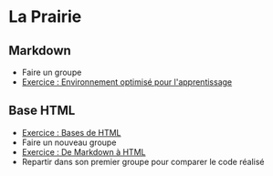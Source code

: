 # La Prairie

## Markdown

- Faire un groupe  
- [Exercice : Environnement optimisé pour l'apprentissage](https://github.com/becodeorg/learning-environment)

## Base HTML

- [Exercice : Bases de HTML](exercice-html-basic.md)
- Faire un nouveau groupe 
- [Exercice : De Markdown à HTML](exercice-markdown-to-html.md)
- Repartir dans son premier groupe pour comparer le code réalisé 



